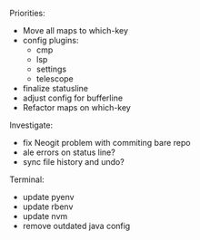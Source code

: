 Priorities:
  - Move all maps to which-key
  - config plugins:
    - cmp
    - lsp
    - settings
    - telescope
  - finalize statusline
  - adjust config for bufferline
  - Refactor maps on which-key

Investigate:
  - fix Neogit problem with commiting bare repo
  - ale errors on status line?
  - sync file history and undo?

Terminal:
  - update pyenv
  - update rbenv
  - update nvm
  - remove outdated java config
